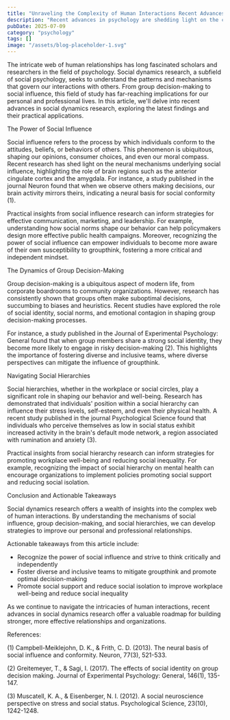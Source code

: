 ```yaml
---
title: "Unraveling the Complexity of Human Interactions Recent Advances in Psychology"
description: "Recent advances in psychology are shedding light on the complexity of human interactions. This article explores the latest research and practical insights for understanding and improving our relationships."
pubDate: 2025-07-09
category: "psychology"
tags: []
image: "/assets/blog-placeholder-1.svg"
---
```


The intricate web of human relationships has long fascinated scholars and researchers in the field of psychology. Social dynamics research, a subfield of social psychology, seeks to understand the patterns and mechanisms that govern our interactions with others. From group decision-making to social influence, this field of study has far-reaching implications for our personal and professional lives. In this article, we'll delve into recent advances in social dynamics research, exploring the latest findings and their practical applications.

The Power of Social Influence

Social influence refers to the process by which individuals conform to the attitudes, beliefs, or behaviors of others. This phenomenon is ubiquitous, shaping our opinions, consumer choices, and even our moral compass. Recent research has shed light on the neural mechanisms underlying social influence, highlighting the role of brain regions such as the anterior cingulate cortex and the amygdala. For instance, a study published in the journal Neuron found that when we observe others making decisions, our brain activity mirrors theirs, indicating a neural basis for social conformity (1).

Practical insights from social influence research can inform strategies for effective communication, marketing, and leadership. For example, understanding how social norms shape our behavior can help policymakers design more effective public health campaigns. Moreover, recognizing the power of social influence can empower individuals to become more aware of their own susceptibility to groupthink, fostering a more critical and independent mindset.

The Dynamics of Group Decision-Making

Group decision-making is a ubiquitous aspect of modern life, from corporate boardrooms to community organizations. However, research has consistently shown that groups often make suboptimal decisions, succumbing to biases and heuristics. Recent studies have explored the role of social identity, social norms, and emotional contagion in shaping group decision-making processes.

For instance, a study published in the Journal of Experimental Psychology: General found that when group members share a strong social identity, they become more likely to engage in risky decision-making (2). This highlights the importance of fostering diverse and inclusive teams, where diverse perspectives can mitigate the influence of groupthink.

Navigating Social Hierarchies

Social hierarchies, whether in the workplace or social circles, play a significant role in shaping our behavior and well-being. Research has demonstrated that individuals' position within a social hierarchy can influence their stress levels, self-esteem, and even their physical health. A recent study published in the journal Psychological Science found that individuals who perceive themselves as low in social status exhibit increased activity in the brain's default mode network, a region associated with rumination and anxiety (3).

Practical insights from social hierarchy research can inform strategies for promoting workplace well-being and reducing social inequality. For example, recognizing the impact of social hierarchy on mental health can encourage organizations to implement policies promoting social support and reducing social isolation.

Conclusion and Actionable Takeaways

Social dynamics research offers a wealth of insights into the complex web of human interactions. By understanding the mechanisms of social influence, group decision-making, and social hierarchies, we can develop strategies to improve our personal and professional relationships.

Actionable takeaways from this article include:

* Recognize the power of social influence and strive to think critically and independently
* Foster diverse and inclusive teams to mitigate groupthink and promote optimal decision-making
* Promote social support and reduce social isolation to improve workplace well-being and reduce social inequality

As we continue to navigate the intricacies of human interactions, recent advances in social dynamics research offer a valuable roadmap for building stronger, more effective relationships and organizations.

References:

(1) Campbell-Meiklejohn, D. K., & Frith, C. D. (2013). The neural basis of social influence and conformity. Neuron, 77(3), 521-533.

(2) Greitemeyer, T., & Sagi, I. (2017). The effects of social identity on group decision making. Journal of Experimental Psychology: General, 146(1), 135-147.

(3) Muscatell, K. A., & Eisenberger, N. I. (2012). A social neuroscience perspective on stress and social status. Psychological Science, 23(10), 1242-1248.